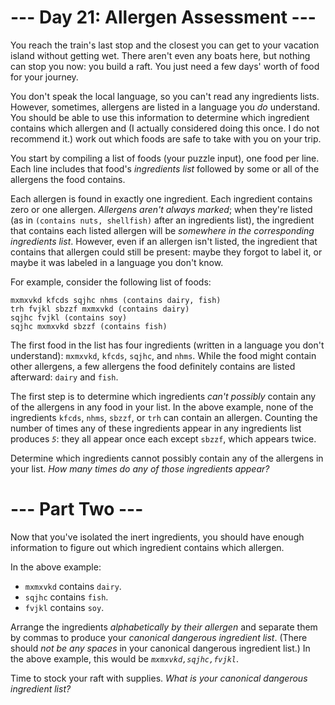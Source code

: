 ﻿# --- Day 21: Allergen Assessment ---

You reach the train's last stop and the closest you can get to your vacation island without getting wet. There aren't even any boats here, but nothing can stop you now: you build a raft. You just need a few days' worth of food for your journey.

You don't speak the local language, so you can't read any ingredients lists. However, sometimes, allergens are listed in a language you *do* understand. You should be able to use this information to determine which ingredient contains which allergen and (I actually considered doing this once. I do not recommend it.) work out which foods are safe to take with you on your trip.

You start by compiling a list of foods (your puzzle input), one food per line. Each line includes that food's *ingredients list* followed by some or all of the allergens the food contains.

Each allergen is found in exactly one ingredient. Each ingredient contains zero or one allergen. *Allergens aren't always marked*; when they're listed (as in ```(contains nuts, shellfish)``` after an ingredients list), the ingredient that contains each listed allergen will be *somewhere in the corresponding ingredients list*. However, even if an allergen isn't listed, the ingredient that contains that allergen could still be present: maybe they forgot to label it, or maybe it was labeled in a language you don't know.

For example, consider the following list of foods:


```
mxmxvkd kfcds sqjhc nhms (contains dairy, fish)
trh fvjkl sbzzf mxmxvkd (contains dairy)
sqjhc fvjkl (contains soy)
sqjhc mxmxvkd sbzzf (contains fish)
```


The first food in the list has four ingredients (written in a language you don't understand): ```mxmxvkd```, ```kfcds```, ```sqjhc```, and ```nhms```. While the food might contain other allergens, a few allergens the food definitely contains are listed afterward: ```dairy``` and ```fish```.

The first step is to determine which ingredients *can't possibly* contain any of the allergens in any food in your list. In the above example, none of the ingredients ```kfcds```, ```nhms```, ```sbzzf```, or ```trh``` can contain an allergen. Counting the number of times any of these ingredients appear in any ingredients list produces *```5```*: they all appear once each except ```sbzzf```, which appears twice.

Determine which ingredients cannot possibly contain any of the allergens in your list. *How many times do any of those ingredients appear?*

# --- Part Two ---

Now that you've isolated the inert ingredients, you should have enough information to figure out which ingredient contains which allergen.

In the above example:


* ```mxmxvkd``` contains ```dairy```.
* ```sqjhc``` contains ```fish```.
* ```fvjkl``` contains ```soy```.


Arrange the ingredients *alphabetically by their allergen* and separate them by commas to produce your *canonical dangerous ingredient list*. (There should *not be any spaces* in your canonical dangerous ingredient list.) In the above example, this would be *```mxmxvkd,sqjhc,fvjkl```*.

Time to stock your raft with supplies. *What is your canonical dangerous ingredient list?*